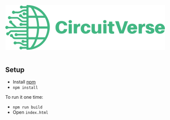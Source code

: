 <img src="./img/cvlogo.svg" alt="The CircuitVerse logo" width="736"/> </br></br>

## Setup
- Install [npm](https://www.npmjs.com/get-npm)
- `npm install`

To run it one time:
- `npm run build`
- Open `index.html`
